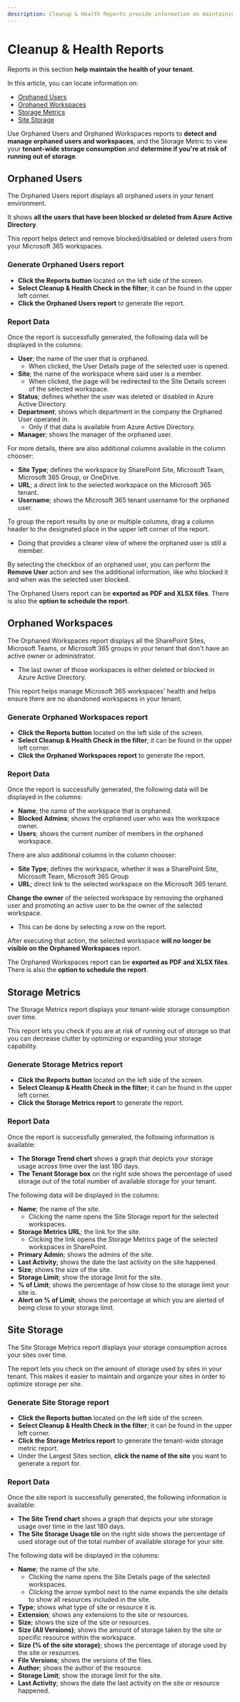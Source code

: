 ```yaml
---
description: Cleanup & Health Reports provide information on maintaining the health of your tenant. 
---
```


# Cleanup & Health Reports

Reports in this section **help maintain the health of your tenant**. 

In this article, you can locate information on:

* [Orphaned Users](#orphaned-users) 
* [Orphaned Workspaces](#orphaned-workspaces)
* [Storage Metrics](#storage-metrics)
* [Site Storage](#site-storagetypo)

Use Orphaned Users and Orphaned Workspaces reports to **detect and manage orphaned users and workspaces**, and the Storage Metric to view your **tenant-wide storage consumption** and **determine if you're at risk of running out of storage**. 

## Orphaned Users

The Orphaned Users report displays all orphaned users in your tenant environment. 

It shows **all the users that have been blocked or deleted from Azure Active Directory**. 

This report helps detect and remove blocked/disabled or deleted users from your Microsoft 365 workspaces.

### Generate Orphaned Users report

 * **Click the Reports button** located on the left side of the screen.
 * **Select Cleanup & Health Check in the filter**; it can be found in the upper left corner.
 * **Click the Orphaned Users report** to generate the report.


### Report Data

Once the report is successfully generated, the following data will be displayed in the columns:

* **User**; the name of the user that is orphaned. 
   * When clicked, the User Details page of the selected user is opened.
* **Site**; the name of the workspace where said user is a member. 
   * When clicked, the page will be redirected to the Site Details screen of the selected workspace.
* **Status**; defines whether the user was deleted or disabled in Azure Active Directory.
* **Department**; shows which department in the company the Orphaned User operated in. 
  * Only if that data is available from Azure Active Directory. 
* **Manager**; shows the manager of the orphaned user.

For more details, there are also additional columns available in the column chooser:

* **Site Type**; defines the workspace by SharePoint Site, Microsoft Team, Microsoft 365 Group, or OneDrive.
* **URL**; a direct link to the selected workspace on the Microsoft 365 tenant.
* **Username**; shows the Microsoft 365 tenant username for the orphaned user.

To group the report results by one or multiple columns, drag a column header to the designated place in the upper left corner of the report. 
  * Doing that provides a clearer view of where the orphaned user is still a member.

By selecting the checkbox of an orphaned user, you can perform the **Remove User** action and see the additional information, like who blocked it and when was the selected user blocked.

The Orphaned Users report can be **exported as PDF and XLSX files**. There is also the **option to schedule the report**.

## Orphaned Workspaces

The Orphaned Workspaces report displays all the SharePoint Sites, Microsoft Teams, or Microsoft 365 groups in your tenant that don't have an active owner or administrator.

  * The last owner of those workspaces is either deleted or blocked in Azure Active Directory. 

This report helps manage Microsoft 365 workspaces' health and helps ensure there are no abandoned workspaces in your tenant.


### Generate Orphaned Workspaces report

 * **Click the Reports button** located on the left side of the screen.
 * **Select Cleanup & Health Check in the filter**; it can be found in the upper left corner.
 * **Click the Orphaned Workspaces report** to generate the report.

### Report Data
Once the report is successfully generated, the following data will be displayed in the columns:

* **Name**; the name of the workspace that is orphaned.
* **Blocked Admins**; shows the orphaned user who was the workspace owner.
* **Users**; shows the current number of members in the orphaned workspace.

There are also additional columns in the column chooser:

* **Site Type**; defines the workspace, whether it was a SharePoint Site, Microsoft Team, Microsoft 365 Group
* **URL**; direct link to the selected workspace on the Microsoft 365 tenant.


**Change the owner** of the selected workspace by removing the orphaned user and promoting an active user to be the owner of the selected workspace. 
  * This can be done by selecting a row on the report. 

After executing that action, the selected workspace **will no longer be visible on the Orphaned Workspaces** report.

The Orphaned Workspaces report can be **exported as PDF and XLSX files**. There is also the **option to schedule the report**.

## Storage Metrics

The Storage Metrics report displays your tenant-wide storage consumption over time.  

This report lets you check if you are at risk of running out of storage so that you can decrease clutter by optimizing or expanding your storage capability.

### Generate Storage Metrics report

 * **Click the Reports button** located on the left side of the screen.
 * **Select Cleanup & Health Check in the filter**; it can be found in the upper left corner.
 * **Click the Storage Metrics report** to generate the report.

### Report Data

Once the report is successfully generated, the following information is available:

 * **The Storage Trend chart** shows a graph that depicts your storage usage across time over the last 180 days.
 * **The Tenant Storage box** on the right side shows the percentage of used storage out of the total number of available storage for your tenant.

The following data will be displayed in the columns:

* **Name**; the name of the site.
   * Clicking the name opens the Site Storage report for the selected workspaces.
* **Storage Metrics URL**; the link for the site. 
   * Clicking the link opens the Storage Metrics page of the selected workspaces in SharePoint.
* **Primary Admin**; shows the admins of the site. 
* **Last Activity**; shows the date the last activity on the site happened.
* **Size**; shows the size of the site.
* **Storage Limit**; show the storage limit for the site.
* **% of Limit**; shows the percentage of how close to the storage limit your site is.
* **Alert on % of Limit**; shows the percentage at which you are alerted of being close to your storage limit. 


## Site Storage

The Site Storage Metrics report displays your storage consumption across your sites over time.  

The report lets you check on the amount of storage used by sites in your tenant. This makes it easier to maintain and organize your sites in order to optimize storage per site.

### Generate Site Storage report

 * **Click the Reports button** located on the left side of the screen.
 * **Select Cleanup & Health Check in the filter**; it can be found in the upper left corner.
 * **Click the Storage Metrics report** to generate the tenant-wide storage metric report.
 * Under the Largest Sites section, **click the name of the site** you want to generate a report for.


### Report Data

Once the site report is successfully generated, the following information is available:

 * **The Site Trend chart** shows a graph that depicts your site storage usage over time in the last 180 days.
 * **The Site Storage Usage tile** on the right side shows the percentage of used storage out of the total number of available storage for your site.

The following data will be displayed in the columns:

* **Name**; the name of the site.
   * Clicking the name opens the Site Details page of the selected workspaces.
   * Clicking the arrow symbol next to the name expands the site details to show all resources included in the site.
* **Type**; shows what type of site or resource it is.
* **Extension**; shows any extensions to the site or resources.
* **Size**; shows the size of the site or resources.
* **Size (All Versions)**; shows the amount of storage taken by the site or specific resource within the workspace.
* **Size (% of the site storage)**; shows the percentage of storage used by the site or resources.
* **File Versions**; shows the versions of the files.
* **Author**; shows the author of the resource.
* **Storage Limit**; show the storage limit for the site.
* **Last Activity**; shows the date the last activity on the site or resource happened.